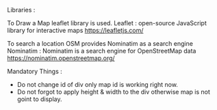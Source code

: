 Libraries :

To Draw a Map leaflet library is used. 
Leaflet : open-source JavaScript library for interactive maps
https://leafletjs.com/

To search a location OSM provides Nominatim as a search engine
Nominatim : Nominatim is a search engine for OpenStreetMap data
https://nominatim.openstreetmap.org/

Mandatory Things : 
- Do not change id of div only map id is working right now.
- Do not forgot to apply height & width to the div otherwise map is not goint to display.
